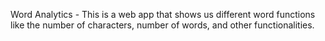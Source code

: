 Word Analytics - This is a web app that shows us different word functions like the number of characters, number of words, and other functionalities.
